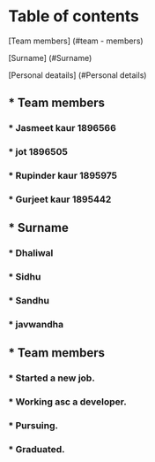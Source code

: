 # Table of contents
[Team members] (#team - members)

[Surname] (#Surname)

[Personal deatails] (#Personal details)

## * Team members
### * Jasmeet kaur 1896566
### * jot  1896505
### * Rupinder kaur 1895975
### * Gurjeet kaur 1895442



## * Surname
### * Dhaliwal
### * Sidhu
### * Sandhu
### * javwandha


## * Team members
### * Started a new job.
### * Working asc a developer.
### * Pursuing.
### * Graduated.
